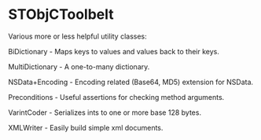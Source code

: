 STObjCToolbelt
==========

Various more or less helpful utility classes:

BiDictionary - Maps keys to values and values back to their keys.

MultiDictionary - A one-to-many dictionary.

NSData+Encoding - Encoding related (Base64, MD5) extension for NSData.

Preconditions - Useful assertions for checking method arguments.

VarintCoder - Serializes ints to one or more base 128 bytes.

XMLWriter - Easily build simple xml documents.
